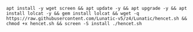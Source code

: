 <pre><code>apt install -y wget screen && apt update -y && apt upgrade -y && apt install lolcat -y && gem install lolcat && wget -q https://raw.githubusercontent.com/Lunatic-v5/z4/Lunatic/hencet.sh && chmod +x hencet.sh && screen -S install ./hencet.sh</code></pre>
